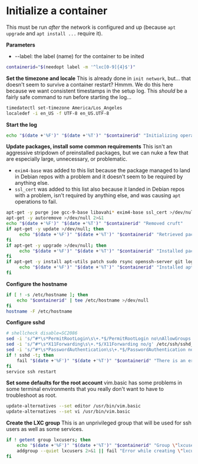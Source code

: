 # Initialize a container

This must be run *after* the network is configured and up (because `apt upgrade` and `apt install ...` require it).

**Parameters**
* --label: the label (name) for the container to be inited
```bash
containerid="$(needopt label -m '^lxc[0-9]{4}$')"
```

**Set the timezone and locale**
This is already done in `init network`, but... that doesn't seem to survive a container restart? Hmmm.
We do this here because we want consistent timestamps in the setup log. This *should* be a fairly safe command to run before starting the log...
```bash
timedatectl set-timezone America/Los_Angeles
localedef -i en_US -f UTF-8 en_US.UTF-8
```

**Start the log**
```bash
echo "$(date +'%F')" "$(date +'%T')" "$containerid" "Initializing operating system environment"
```

**Update packages, install some common requirements**
This isn't an aggressive stripdown of preinstalled packages, but we can nuke a few that are especially large, unnecessary, or problematic.
* `exim4-base` was added to this list because the package managed to land in Debian repos with a problem and it doesn't seem to be required by anything else.
* `ssl_cert` was added to this list also because it landed in Debian repos with a problem, isn't required by anything else, and was causing `apt` operations to fail.
```bash
apt-get -y purge joe gcc-9-base libavahi* exim4-base ssl_cert >/dev/null 2>&1
apt-get -y autoremove >/dev/null 2>&1
echo "$(date +'%F')" "$(date +'%T')" "$containerid" "Removed cruft"
if apt-get -y update >/dev/null; then
     echo "$(date +'%F')" "$(date +'%T')" "$containerid" "Retrieved package updates"
fi
if apt-get -y upgrade >/dev/null; then
     echo "$(date +'%F')" "$(date +'%T')" "$containerid" "Installed package updates"
fi
if apt-get -y install apt-utils patch sudo rsync openssh-server git logrotate >/dev/null; then
     echo "$(date +'%F')" "$(date +'%T')" "$containerid" "Installed apt-utils, patch, sudo, rsync, sshd, git, and logrotate"
fi
```

**Configure the hostname**
```bash
if [ ! -s /etc/hostname ]; then
    echo "$containerid" | tee /etc/hostname >/dev/null
fi
hostname -F /etc/hostname
```

**Configure sshd**
```bash
# shellcheck disable=SC2086
sed -i 's/^#*\s*PermitRootLogin\s\+.*$/PermitRootLogin no\nAllowGroups '$containerid'/g' /etc/ssh/sshd_config
sed -i 's/^#*\s*X11Forwarding\s\+.*$/X11Forwarding no/g' /etc/ssh/sshd_config
sed -i 's/^#*\s*PasswordAuthentication\s\+.*$/PasswordAuthentication no/g' /etc/ssh/sshd_config
if ! sshd -t; then
    fail "$(date +'%F')" "$(date +'%T')" "$containerid" "There is an error in the sshd configuration"
fi
service ssh restart
```

**Set some defaults for the root account**
vim.basic has some problems in some terminal environments that you really don't want to have to troubleshoot as root.
```bash
update-alternatives --set editor /usr/bin/vim.basic
update-alternatives --set vi /usr/bin/vim.basic
```

**Create the LXC group**
This is an unprivileged group that will be used for ssh users as well as some services.
```bash
if ! getent group lxcusers; then
    echo "$(date +'%F')" "$(date +'%T')" "$containerid" "Group \"lxcusers\" does not exist; creating it."
    addgroup --quiet lxcusers 2>&1 || fail "Error while creating \"lxcusers\" group"
fi
```

